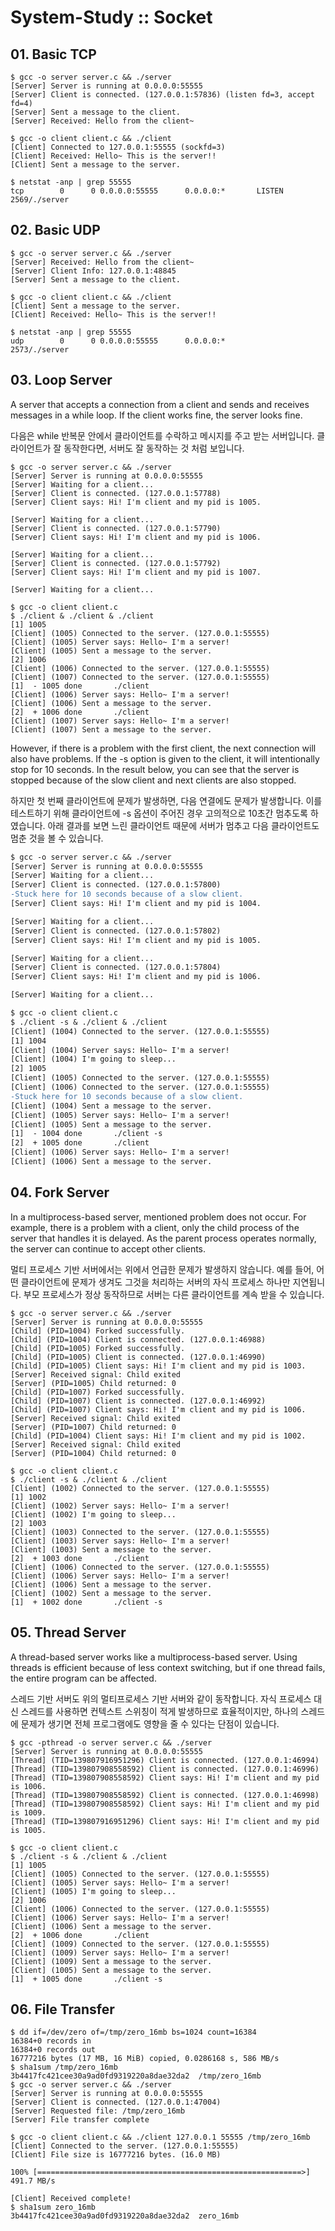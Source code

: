 # System-Study :: Socket

## 01. Basic TCP
```
$ gcc -o server server.c && ./server
[Server] Server is running at 0.0.0.0:55555
[Server] Client is connected. (127.0.0.1:57836) (listen fd=3, accept fd=4)
[Server] Sent a message to the client.
[Server] Received: Hello from the client~
```

```
$ gcc -o client client.c && ./client
[Client] Connected to 127.0.0.1:55555 (sockfd=3)
[Client] Received: Hello~ This is the server!!
[Client] Sent a message to the server.
```

```
$ netstat -anp | grep 55555
tcp        0      0 0.0.0.0:55555      0.0.0.0:*       LISTEN      2569/./server
```


## 02. Basic UDP
```
$ gcc -o server server.c && ./server
[Server] Received: Hello from the client~
[Server] Client Info: 127.0.0.1:48845
[Server] Sent a message to the client.
```

```
$ gcc -o client client.c && ./client
[Client] Sent a message to the server.
[Client] Received: Hello~ This is the server!!
```

```
$ netstat -anp | grep 55555
udp        0      0 0.0.0.0:55555      0.0.0.0:*                   2573/./server
```


## 03. Loop Server
A server that accepts a connection from a client and sends and receives messages in a while loop.
If the client works fine, the server looks fine.

다음은 while 반복문 안에서 클라이언트를 수락하고 메시지를 주고 받는 서버입니다.
클라이언트가 잘 동작한다면, 서버도 잘 동작하는 것 처럼 보입니다.

```
$ gcc -o server server.c && ./server
[Server] Server is running at 0.0.0.0:55555
[Server] Waiting for a client...
[Server] Client is connected. (127.0.0.1:57788)
[Server] Client says: Hi! I'm client and my pid is 1005.

[Server] Waiting for a client...
[Server] Client is connected. (127.0.0.1:57790)
[Server] Client says: Hi! I'm client and my pid is 1006.

[Server] Waiting for a client...
[Server] Client is connected. (127.0.0.1:57792)
[Server] Client says: Hi! I'm client and my pid is 1007.

[Server] Waiting for a client...
```

```
$ gcc -o client client.c
$ ./client & ./client & ./client 
[1] 1005
[Client] (1005) Connected to the server. (127.0.0.1:55555)
[Client] (1005) Server says: Hello~ I'm a server!
[Client] (1005) Sent a message to the server.
[2] 1006
[Client] (1006) Connected to the server. (127.0.0.1:55555)
[Client] (1007) Connected to the server. (127.0.0.1:55555)
[1]  - 1005 done       ./client
[Client] (1006) Server says: Hello~ I'm a server!
[Client] (1006) Sent a message to the server.
[2]  + 1006 done       ./client
[Client] (1007) Server says: Hello~ I'm a server!
[Client] (1007) Sent a message to the server.
```

However, if there is a problem with the first client, the next connection will also have problems.
If the -s option is given to the client, it will intentionally stop for 10 seconds.
In the result below, you can see that the server is stopped because of the slow client and next clients are also stopped.

하지만 첫 번째 클라이언트에 문제가 발생하면, 다음 연결에도 문제가 발생합니다.
이를 테스트하기 위해 클라이언트에 -s 옵션이 주어진 경우 고의적으로 10초간 멈추도록 하였습니다.
아래 결과를 보면 느린 클라이언트 때문에 서버가 멈추고 다음 클라이언트도 멈춘 것을 볼 수 있습니다.

```diff
$ gcc -o server server.c && ./server
[Server] Server is running at 0.0.0.0:55555
[Server] Waiting for a client...
[Server] Client is connected. (127.0.0.1:57800)
-Stuck here for 10 seconds because of a slow client.
[Server] Client says: Hi! I'm client and my pid is 1004.

[Server] Waiting for a client...
[Server] Client is connected. (127.0.0.1:57802)
[Server] Client says: Hi! I'm client and my pid is 1005.

[Server] Waiting for a client...
[Server] Client is connected. (127.0.0.1:57804)
[Server] Client says: Hi! I'm client and my pid is 1006.

[Server] Waiting for a client...
```

```diff
$ gcc -o client client.c
$ ./client -s & ./client & ./client
[Client] (1004) Connected to the server. (127.0.0.1:55555)
[1] 1004
[Client] (1004) Server says: Hello~ I'm a server!
[Client] (1004) I'm going to sleep...
[2] 1005
[Client] (1005) Connected to the server. (127.0.0.1:55555)
[Client] (1006) Connected to the server. (127.0.0.1:55555)
-Stuck here for 10 seconds because of a slow client.
[Client] (1004) Sent a message to the server.
[Client] (1005) Server says: Hello~ I'm a server!
[Client] (1005) Sent a message to the server.
[1]  - 1004 done       ./client -s
[2]  + 1005 done       ./client
[Client] (1006) Server says: Hello~ I'm a server!
[Client] (1006) Sent a message to the server.
```


## 04. Fork Server
In a multiprocess-based server, mentioned problem does not occur. 
For example, there is a problem with a client, 
only the child process of the server that handles it is delayed.
As the parent process operates normally, the server can continue to accept other clients. 

멀티 프로세스 기반 서버에서는 위에서 언급한 문제가 발생하지 않습니다.
예를 들어, 어떤 클라이언트에 문제가 생겨도 그것을 처리하는 서버의 자식 프로세스 하나만 지연됩니다.
부모 프로세스가 정상 동작하므로 서버는 다른 클라이언트를 계속 받을 수 있습니다.

```
$ gcc -o server server.c && ./server
[Server] Server is running at 0.0.0.0:55555
[Child] (PID=1004) Forked successfully.
[Child] (PID=1004) Client is connected. (127.0.0.1:46988)
[Child] (PID=1005) Forked successfully.
[Child] (PID=1005) Client is connected. (127.0.0.1:46990)
[Child] (PID=1005) Client says: Hi! I'm client and my pid is 1003.
[Server] Received signal: Child exited
[Server] (PID=1005) Child returned: 0
[Child] (PID=1007) Forked successfully.
[Child] (PID=1007) Client is connected. (127.0.0.1:46992)
[Child] (PID=1007) Client says: Hi! I'm client and my pid is 1006.
[Server] Received signal: Child exited
[Server] (PID=1007) Child returned: 0
[Child] (PID=1004) Client says: Hi! I'm client and my pid is 1002.
[Server] Received signal: Child exited
[Server] (PID=1004) Child returned: 0
```

```
$ gcc -o client client.c
$ ./client -s & ./client & ./client
[Client] (1002) Connected to the server. (127.0.0.1:55555)
[1] 1002
[Client] (1002) Server says: Hello~ I'm a server!
[Client] (1002) I'm going to sleep...
[2] 1003
[Client] (1003) Connected to the server. (127.0.0.1:55555)
[Client] (1003) Server says: Hello~ I'm a server!
[Client] (1003) Sent a message to the server.
[2]  + 1003 done       ./client
[Client] (1006) Connected to the server. (127.0.0.1:55555)
[Client] (1006) Server says: Hello~ I'm a server!
[Client] (1006) Sent a message to the server.
[Client] (1002) Sent a message to the server.
[1]  + 1002 done       ./client -s
```


## 05. Thread Server
A thread-based server works like a multiprocess-based server.
Using threads is efficient because of less context switching, but if one thread fails, the entire program can be affected.

스레드 기반 서버도 위의 멀티프로세스 기반 서버와 같이 동작합니다.
자식 프로세스 대신 스레드를 사용하면 컨텍스트 스위칭이 적게 발생하므로 효율적이지만, 
하나의 스레드에 문제가 생기면 전체 프로그램에도 영향을 줄 수 있다는 단점이 있습니다.

```
$ gcc -pthread -o server server.c && ./server
[Server] Server is running at 0.0.0.0:55555
[Thread] (TID=139807916951296) Client is connected. (127.0.0.1:46994)
[Thread] (TID=139807908558592) Client is connected. (127.0.0.1:46996)
[Thread] (TID=139807908558592) Client says: Hi! I'm client and my pid is 1006.
[Thread] (TID=139807908558592) Client is connected. (127.0.0.1:46998)
[Thread] (TID=139807908558592) Client says: Hi! I'm client and my pid is 1009.
[Thread] (TID=139807916951296) Client says: Hi! I'm client and my pid is 1005.
```

```
$ gcc -o client client.c
$ ./client -s & ./client & ./client
[1] 1005
[Client] (1005) Connected to the server. (127.0.0.1:55555)
[Client] (1005) Server says: Hello~ I'm a server!
[Client] (1005) I'm going to sleep...
[2] 1006
[Client] (1006) Connected to the server. (127.0.0.1:55555)
[Client] (1006) Server says: Hello~ I'm a server!
[Client] (1006) Sent a message to the server.
[2]  + 1006 done       ./client
[Client] (1009) Connected to the server. (127.0.0.1:55555)
[Client] (1009) Server says: Hello~ I'm a server!
[Client] (1009) Sent a message to the server.
[Client] (1005) Sent a message to the server.
[1]  + 1005 done       ./client -s
```


## 06. File Transfer
```
$ dd if=/dev/zero of=/tmp/zero_16mb bs=1024 count=16384
16384+0 records in
16384+0 records out
16777216 bytes (17 MB, 16 MiB) copied, 0.0286168 s, 586 MB/s
$ sha1sum /tmp/zero_16mb
3b4417fc421cee30a9ad0fd9319220a8dae32da2  /tmp/zero_16mb
$ gcc -o server server.c && ./server
[Server] Server is running at 0.0.0.0:55555
[Server] Client is connected. (127.0.0.1:47004)
[Server] Requested file: /tmp/zero_16mb
[Server] File transfer complete
```

```
$ gcc -o client client.c && ./client 127.0.0.1 55555 /tmp/zero_16mb
[Client] Connected to the server. (127.0.0.1:55555)
[Client] File size is 16777216 bytes. (16.0 MB)

100% [===========================================================>] 491.7 MB/s

[Client] Received complete!
$ sha1sum zero_16mb
3b4417fc421cee30a9ad0fd9319220a8dae32da2  zero_16mb
```


